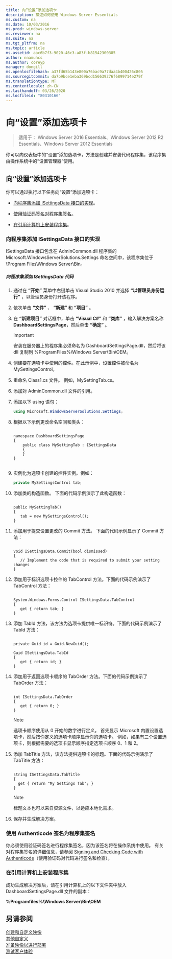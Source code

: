 ```yaml
---
title: 向“设置”添加选项卡
description: 描述如何使用 Windows Server Essentials
ms.custom: na
ms.date: 10/03/2016
ms.prod: windows-server
ms.reviewer: na
ms.suite: na
ms.tgt_pltfrm: na
ms.topic: article
ms.assetid: aac6b7f3-9020-46c3-a83f-b81542300385
author: nnamuhcs
ms.author: coreyp
manager: dongill
ms.openlocfilehash: a37fd65b143e800a76bac9a77daa4b400426c805
ms.sourcegitcommit: da7b9bce1eba369bcd156639276f6899714e279f
ms.translationtype: MT
ms.contentlocale: zh-CN
ms.lasthandoff: 03/26/2020
ms.locfileid: "80310166"
---
```

# <a name="add-a-tab-to-settings"></a>向“设置”添加选项卡

>适用于： Windows Server 2016 Essentials、Windows Server 2012 R2 Essentials、Windows Server 2012 Essentials

你可以向仪表板中的“设置”添加选项卡，方法是创建并安装代码程序集，该程序集由操作系统中的“设置管理器”使用。  
  
## <a name="add-a-tab-to-settings"></a>向“设置”添加选项卡  
 你可以通过执行以下任务向“设置”添加选项卡：  
  
-   [向程序集添加 ISettingsData 接口的实现](Add-a-Tab-to-Settings.md#BKMK_ISettingsData)。  
  
-   [使用验证码签名对程序集签名](Add-a-Tab-to-Settings.md#BKMK_SignAssembly)。  
  
-   [在引用计算机上安装程序集](Add-a-Tab-to-Settings.md#BKMK_InstallAssembly)。  
  
###  <a name="add-an-implementation-of-the-isettingsdata-interface-to-the-assembly"></a><a name="BKMK_ISettingsData"></a>向程序集添加 ISettingsData 接口的实现  
 ISettingsData 接口包含在 AdminCommon.dll 程序集的 Microsoft.WindowsServerSolutions.Settings 命名空间中，该程序集位于 \Program Files\Windows Server\Bin。  
  
##### <a name="to-add-the-isettingsdata-code-to-the-assembly"></a>向程序集添加 ISettingsData 代码  
  
1.  通过在 **“开始”** 菜单中右键单击 Visual Studio 2010 并选择 **“以管理员身份运行”** ，以管理员身份打开该程序。  
  
2.  依次单击 **“文件”** 、 **“新建”** 和 **“项目”** 。  
  
3.  在 **“新建项目”** 对话框中，单击 **“Visual C#”** 和 **“类库”** ，输入解决方案名称 **DashboardSettingsPage**，然后单击 **“确定”** 。  
  
    > [!IMPORTANT]
    >  安装在服务器上的程序集必须命名为 DashboardSettingsPage.dll，然后将该 dll 复制到 %ProgramFiles%\Windows Server\Bin\OEM。  
  
4.  创建要在选项卡中使用的控件。在此示例中，设置控件被命名为 MySettingsControl。  
  
5.  重命名 Class1.cs 文件。 例如，MySettingTab.cs。  
  
6.  添加对 AdminCommon.dll 文件的引用。  
  
7.  添加以下 using 语句：  
  
    ```c#  
    using Microsoft.WindowsServerSolutions.Settings;  
    ```  
  
8.  根据以下示例更改命名空间和类头：  
  
    ```  
  
    namespace DashboardSettingsPage  
    {  
        public class MySettingTab : ISettingsData  
        {  
        }  
    }  
  
    ```  
  
9. 实例化为选项卡创建的控件实例。例如：  
  
    ```c#  
    private MySettingsControl tab;  
    ```  
  
10. 添加类的构造函数。 下面的代码示例演示了此构造函数：  
  
    ```  
  
    public MySettingTab()  
    {  
       tab = new MySettingsControl();  
    }  
    ```  
  
11. 添加用于提交设置更改的 Commit 方法。 下面的代码示例显示了 Commit 方法：  
  
    ```  
  
    void ISettingsData.Commit(bool dismissed)  
    {  
       // Implement the code that is required to submit your setting changes  
    }  
    ```  
  
12. 添加用于标识选项卡控件的 TabControl 方法。下面的代码示例演示了 TabControl 方法：  
  
    ```  
  
    System.Windows.Forms.Control ISettingsData.TabControl  
    {  
       get { return tab; }  
    }  
    ```  
  
13. 添加 TabId 方法，该方法为选项卡提供唯一标识符。下面的代码示例演示了 TabId 方法：  
  
    ```  
  
    private Guid id = Guid.NewGuid();  
  
    Guid ISettingsData.TabId  
    {  
       get { return id; }  
    }  
    ```  
  
14. 添加用于返回选项卡顺序的 TabOrder 方法。下面的代码示例演示了 TabOrder 方法：  
  
    ```  
  
    int ISettingsData.TabOrder  
    {  
       get { return 0; }  
    }  
    ```  
  
    > [!NOTE]
    >  选项卡顺序使用从 0 开始的数字进行定义。 首先显示 Microsoft 内置设置选项卡，然后按你定义的选项卡顺序显示你的选项卡。 例如，如果有三个设置选项卡，则根据需要的选项卡显示顺序指定选项卡顺序 0、1 和 2。  
  
15. 添加 TabTitle 方法，该方法提供选项卡的标题。下面的代码示例演示了 TabTitle 方法：  
  
    ```  
  
    string ISettingsData.TabTitle  
    {  
      get { return "My Settings Tab"; }  
    }  
    ```  
  
    > [!NOTE]
    >  标题文本也可以来自资源文件，以适应本地化需求。  
  
16. 保存并生成解决方案。  
  
###  <a name="sign-the-assembly-with-an-authenticode-signature"></a><a name="BKMK_SignAssembly"></a>使用 Authenticode 签名为程序集签名  
 你必须使用验证码签名进行程序集签名，因为该签名将在操作系统中使用。 有关对程序集签名的详细信息，请参阅 [Signing and Checking Code with Authenticode](https://msdn.microsoft.com/library/ms537364\(VS.85\).aspx#SignCode)（使用验证码对代码进行签名和检查）。  
  
###  <a name="install-the-assembly-on-the-reference-computer"></a><a name="BKMK_InstallAssembly"></a>在引用计算机上安装程序集  
 成功生成解决方案后，请在引用计算机上的以下文件夹中放入 DashboardSettingsPage.dll 文件的副本：  
  
 **%Programfiles%\Windows Server\Bin\OEM**  
  
## <a name="see-also"></a>另请参阅  
 [创建和自定义映像](Creating-and-Customizing-the-Image.md)   
 [其他自定义](Additional-Customizations.md)   
 [准备映像以进行部署](Preparing-the-Image-for-Deployment.md)   
 [测试客户体验](Testing-the-Customer-Experience.md)
